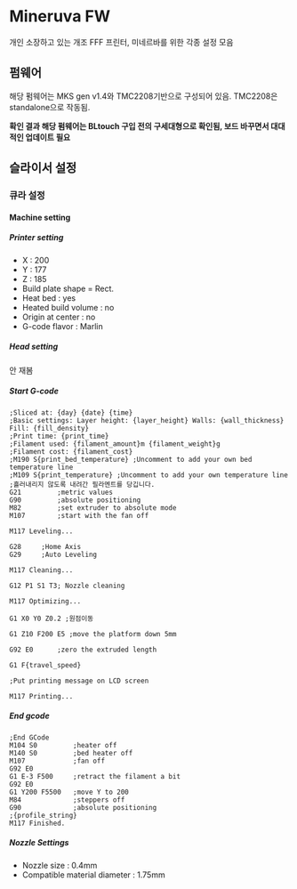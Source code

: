 # Mineruva FW

개인 소장하고 있는 개조 FFF 프린터, 미네르바를 위한 각종 설정 모음

## 펌웨어
해당 펌웨어는 MKS gen v1.4와 TMC2208기반으로 구성되어 있음.
TMC2208은 standalone으로 작동됨.

__확인 결과 해당 펌웨어는 BLtouch 구입 전의 구세대형으로 확인됨, 보드 바꾸면서 대대적인 업데이트 필요__

## 슬라이서 설정
### 큐라 설정
#### Machine setting
##### Printer setting
- X : 200
- Y : 177
- Z : 185
- Build plate shape = Rect.
- Heat bed : yes
- Heated build volume : no
- Origin at center : no
- G-code flavor : Marlin

##### Head setting
안 재봄

##### Start G-code
~~~
;Sliced at: {day} {date} {time}
;Basic settings: Layer height: {layer_height} Walls: {wall_thickness} Fill: {fill_density}
;Print time: {print_time}
;Filament used: {filament_amount}m {filament_weight}g
;Filament cost: {filament_cost}
;M190 S{print_bed_temperature} ;Uncomment to add your own bed temperature line
;M109 S{print_temperature} ;Uncomment to add your own temperature line
;흘러내리지 않도록 내려간 필라멘트를 당깁니다.
G21         ;metric values
G90         ;absolute positioning
M82         ;set extruder to absolute mode
M107        ;start with the fan off

M117 Leveling...

G28	    ;Home Axis
G29	    ;Auto Leveling

M117 Cleaning...

G12 P1 S1 T3; Nozzle cleaning

M117 Optimizing...

G1 X0 Y0 Z0.2 ;원점이동

G1 Z10 F200 E5 ;move the platform down 5mm

G92 E0      ;zero the extruded length

G1 F{travel_speed}

;Put printing message on LCD screen

M117 Printing...
~~~
##### End gcode
~~~
;End GCode
M104 S0         ;heater off
M140 S0         ;bed heater off
M107            ;fan off
G92 E0
G1 E-3 F500     ;retract the filament a bit
G92 E0
G1 Y200 F5500   ;move Y to 200
M84             ;steppers off
G90             ;absolute positioning
;{profile_string}
M117 Finished.
~~~

##### Nozzle Settings
- Nozzle size : 0.4mm
- Compatible material diameter : 1.75mm